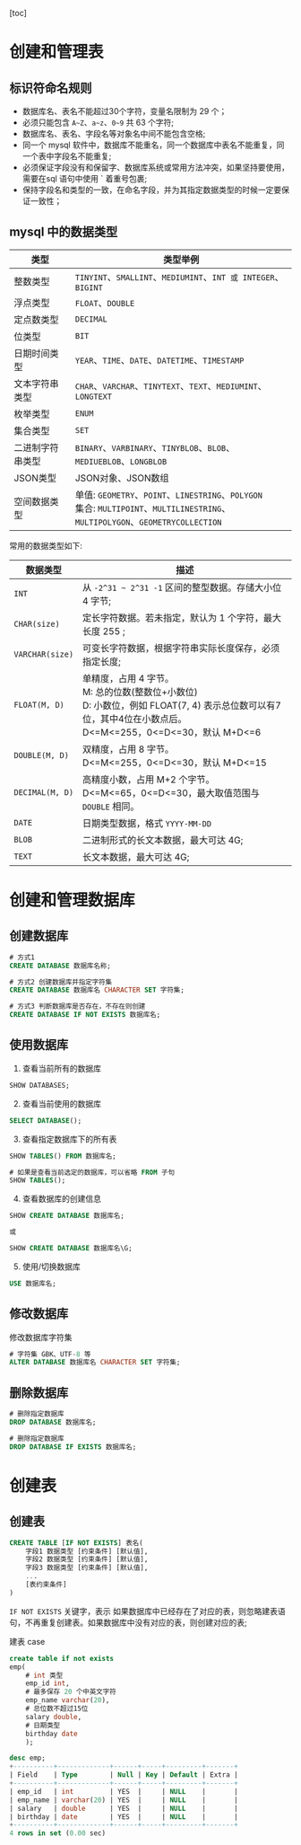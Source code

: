 [toc]

# 创建和管理表


## 标识符命名规则


- 数据库名、表名不能超过30个字符，变量名限制为 29 个；
- 必须只能包含 `A~Z`、`a~z`、`0~9` 共 63 个字符;
- 数据库名、表名、字段名等对象名中间不能包含空格;
- 同一个 mysql 软件中，数据库不能重名，同一个数据库中表名不能重复，同一个表中字段名不能重复;
- 必须保证字段没有和保留字、数据库系统或常用方法冲突，如果坚持要使用，需要在sql 语句中使用 ` 着重号包裹;
- 保持字段名和类型的一致，在命名字段，并为其指定数据类型的时候一定要保证一致性；


## mysql 中的数据类型

| 类型 | 类型举例 |
| -- | -- |
| 整数类型 | `TINYINT`、`SMALLINT`、`MEDIUMINT`、`INT 或 INTEGER`、`BIGINT` |
| 浮点类型 | `FLOAT`、`DOUBLE` |
| 定点数类型 | `DECIMAL` |
| 位类型 | `BIT` |
| 日期时间类型 | `YEAR`、`TIME`、`DATE`、`DATETIME`、`TIMESTAMP` |
| 文本字符串类型 | `CHAR`、`VARCHAR`、`TINYTEXT`、`TEXT`、`MEDIUMINT`、`LONGTEXT` |
| 枚举类型 | `ENUM` |
| 集合类型 | `SET` |
| 二进制字符串类型 | `BINARY`、`VARBINARY`、`TINYBLOB`、`BLOB`、`MEDIUEBLOB`、`LONGBLOB` |
| JSON类型 | JSON对象、JSON数组 |
| 空间数据类型 | 单值: `GEOMETRY`、`POINT`、`LINESTRING`、`POLYGON` <br/> 集合: `MULTIPOINT`、`MULTILINESTRING`、`MULTIPOLYGON`、`GEOMETRYCOLLECTION` |


常用的数据类型如下:

| 数据类型 | 描述 |
| -- | -- |
| `INT` | 从 `-2^31 ~ 2^31 -1` 区间的整型数据。存储大小位 4 字节; |
| `CHAR(size)` | 定长字符数据。若未指定，默认为 1 个字符，最大长度 255 ; |
| `VARCHAR(size)` | 可变长字符数据，根据字符串实际长度保存，必须指定长度; |
| `FLOAT(M, D)` | 单精度，占用 4 字节。</br> M: 总的位数(整数位+小数位) </br> D: 小数位，例如 FLOAT(7, 4) 表示总位数可以有7位，其中4位在小数点后。</br> D<=M<=255，0<=D<=30，默认 M+D<=6 |
| `DOUBLE(M, D)` | 双精度，占用 8 字节。</br> D<=M<=255，0<=D<=30，默认 M+D<=15 |
| `DECIMAL(M, D)` | 高精度小数，占用 M+2 个字节。 </br> D<=M<=65，0<=D<=30，最大取值范围与 `DOUBLE` 相同。 |
| `DATE` | 日期类型数据，格式 `YYYY-MM-DD` |
| `BLOB` | 二进制形式的长文本数据，最大可达 4G; |
| `TEXT` | 长文本数据，最大可达 4G; |


# 创建和管理数据库

## 创建数据库

```sql
# 方式1
CREATE DATABASE 数据库名称;

# 方式2 创建数据库并指定字符集
CREATE DATABASE 数据库名 CHARACTER SET 字符集;

# 方式3 判断数据库是否存在，不存在则创建
CREATE DATABASE IF NOT EXISTS 数据库名;
```

## 使用数据库

1. 查看当前所有的数据库

```sql
SHOW DATABASES;
```

2. 查看当前使用的数据库

```sql
SELECT DATABASE();
```

3. 查看指定数据库下的所有表

```sql
SHOW TABLES() FROM 数据库名;

# 如果是查看当前选定的数据库，可以省略 FROM 子句
SHOW TABLES();
```

4. 查看数据库的创建信息

```sql
SHOW CREATE DATABASE 数据库名;

或

SHOW CREATE DATABASE 数据库名\G;
```

5. 使用/切换数据库

```sql
USE 数据库名;
```

## 修改数据库


修改数据库字符集
   
```sql
# 字符集 GBK、UTF-8 等
ALTER DATABASE 数据库名 CHARACTER SET 字符集;
```


## 删除数据库

```sql
# 删除指定数据库
DROP DATABASE 数据库名;

# 删除指定数据库
DROP DATABASE IF EXISTS 数据库名;
```

# 创建表

## 创建表

```sql
CREATE TABLE [IF NOT EXISTS] 表名(
    字段1 数据类型 [约束条件] [默认值],
    字段2 数据类型 [约束条件] [默认值],
    字段3 数据类型 [约束条件] [默认值],
    ...
    [表约束条件]
)
```

`IF NOT EXISTS` 关键字，表示 如果数据库中已经存在了对应的表，则忽略建表语句，不再重复创建表。如果数据库中没有对应的表，则创建对应的表;

建表 case

```sql
create table if not exists 
emp(
    # int 类型
    emp_id int, 
    # 最多保存 20 个中英文字符
    emp_name varchar(20), 
    # 总位数不超过15位
    salary double, 
    # 日期类型
    birthday date
    );

desc emp;
+----------+-------------+------+-----+---------+-------+
| Field    | Type        | Null | Key | Default | Extra |
+----------+-------------+------+-----+---------+-------+
| emp_id   | int         | YES  |     | NULL    |       |
| emp_name | varchar(20) | YES  |     | NULL    |       |
| salary   | double      | YES  |     | NULL    |       |
| birthday | date        | YES  |     | NULL    |       |
+----------+-------------+------+-----+---------+-------+
4 rows in set (0.00 sec)
```


